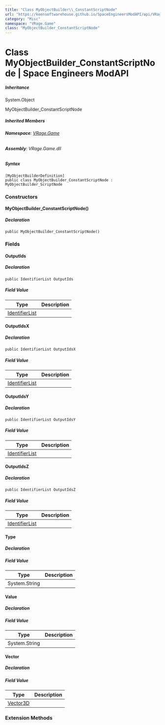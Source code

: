 ```yaml
---
title: "Class MyObjectBuilder\\_ConstantScriptNode"
url: "https://keensoftwarehouse.github.io/SpaceEngineersModAPI/api/VRage.Game.MyObjectBuilder_ConstantScriptNode.html"
category: "Misc"
namespace: "VRage.Game"
class: "MyObjectBuilder_ConstantScriptNode"
---
```


# Class MyObjectBuilder\_ConstantScriptNode | Space Engineers ModAPI

##### Inheritance

System.Object

MyObjectBuilder\_ConstantScriptNode

##### Inherited Members

###### **Namespace**: [VRage.Game](https://keensoftwarehouse.github.io/SpaceEngineersModAPI/api/VRage.Game.html)

###### **Assembly**: VRage.Game.dll

##### Syntax

```
[MyObjectBuilderDefinition]
public class MyObjectBuilder_ConstantScriptNode : MyObjectBuilder_ScriptNode
```

### Constructors

#### MyObjectBuilder\_ConstantScriptNode()

##### Declaration

```
public MyObjectBuilder_ConstantScriptNode()
```

### Fields

#### OutputIds

##### Declaration

```
public IdentifierList OutputIds
```

##### Field Value

| Type | Description |
| --- | --- |
| [IdentifierList](https://keensoftwarehouse.github.io/SpaceEngineersModAPI/api/VRage.Game.IdentifierList.html) |     |

#### OutputIdsX

##### Declaration

```
public IdentifierList OutputIdsX
```

##### Field Value

| Type | Description |
| --- | --- |
| [IdentifierList](https://keensoftwarehouse.github.io/SpaceEngineersModAPI/api/VRage.Game.IdentifierList.html) |     |

#### OutputIdsY

##### Declaration

```
public IdentifierList OutputIdsY
```

##### Field Value

| Type | Description |
| --- | --- |
| [IdentifierList](https://keensoftwarehouse.github.io/SpaceEngineersModAPI/api/VRage.Game.IdentifierList.html) |     |

#### OutputIdsZ

##### Declaration

```
public IdentifierList OutputIdsZ
```

##### Field Value

| Type | Description |
| --- | --- |
| [IdentifierList](https://keensoftwarehouse.github.io/SpaceEngineersModAPI/api/VRage.Game.IdentifierList.html) |     |

#### Type

##### Declaration

##### Field Value

| Type | Description |
| --- | --- |
| System.String |     |

#### Value

##### Declaration

##### Field Value

| Type | Description |
| --- | --- |
| System.String |     |

#### Vector

##### Declaration

##### Field Value

| Type | Description |
| --- | --- |
| [Vector3D](https://keensoftwarehouse.github.io/SpaceEngineersModAPI/api/VRageMath.Vector3D.html) |     |

### Extension Methods